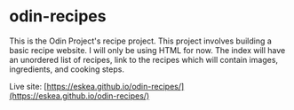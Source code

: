 # odin-recipes

This is the Odin Project's recipe project. This project involves building a basic recipe website. I will only be using HTML for now. The index will have an unordered list of recipes, link to the recipes which will contain images, ingredients, and cooking steps.

Live site: [https://eskea.github.io/odin-recipes/](https://eskea.github.io/odin-recipes/)